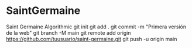 # SaintGermaine
Saint Germaine Algorithmic git init
git add .
git commit -m "Primera versión de la web"
git branch -M main
git remote add origin https://github.com/tuusuario/saint-germaine.git
git push -u origin main
